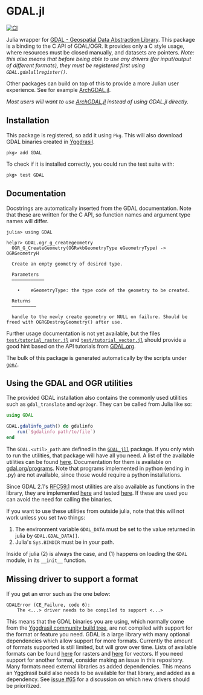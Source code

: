 # GDAL.jl
[![CI](https://github.com/JuliaGeo/GDAL.jl/workflows/CI/badge.svg)](https://github.com/JuliaGeo/GDAL.jl/actions?query=workflow%3ACI)

Julia wrapper for [GDAL - Geospatial Data Abstraction Library](http://gdal.org/).
This package is a binding to the C API of GDAL/OGR. It provides only a C style usage, where resources must be closed manually, and datasets are pointers. *Note: this also means that before being able to use any drivers (for input/output of different formats), they must be registered first using `GDAL.gdalallregister()`.*

Other packages can build on top of this to provide a more Julian user experience. See for example [ArchGDAL.jl](https://github.com/yeesian/ArchGDAL.jl).

*Most users will want to use [ArchGDAL.jl](https://github.com/yeesian/ArchGDAL.jl) instead of using GDAL.jl directly.*

## Installation
This package is registered, so add it using `Pkg`. This will also download GDAL binaries created in [Yggdrasil](https://github.com/JuliaPackaging/Yggdrasil/tree/master/G/GDAL).
```
pkg> add GDAL
```
To check if it is installed correctly, you could run the test suite with:
```
pkg> test GDAL
```

## Documentation
Docstrings are automatically inserted from the GDAL documentation. Note that these are written for the C API, so function names and argument type names will differ.
```
julia> using GDAL

help?> GDAL.ogr_g_creategeometry
  OGR_G_CreateGeometry(OGRwkbGeometryType eGeometryType) -> OGRGeometryH

  Create an empty geometry of desired type.

  Parameters
  ––––––––––––

    •    eGeometryType: the type code of the geometry to be created.

  Returns
  –––––––––

  handle to the newly create geometry or NULL on failure. Should be freed with OGRGDestroyGeometry() after use.
```

Further usage documentation is not yet available, but the files
[`test/tutorial_raster.jl`](https://github.com/JuliaGeo/GDAL.jl/blob/master/test/tutorial_raster.jl)
and
[`test/tutorial_vector.jl`](https://github.com/JuliaGeo/GDAL.jl/blob/master/test/tutorial_vector.jl)
should provide a good hint based on the API tutorials from [GDAL.org](http://gdal.org/).

The bulk of this package is generated automatically by the scripts under [`gen/`](https://github.com/JuliaGeo/GDAL.jl/tree/master/gen).

## Using the GDAL and OGR utilities

The provided GDAL installation also contains the commonly used utilities such as
`gdal_translate` and `ogr2ogr`. They can be called from Julia like so:
```julia
using GDAL

GDAL.gdalinfo_path() do gdalinfo
    run(`$gdalinfo path/to/file`)
end
```

The `GDAL.<util>_path` are defined in the
[`GDAL_jll`](https://github.com/JuliaBinaryWrappers/GDAL_jll.jl) package. If you only wish
to run the utilities, that package will have all you need. A list of the available utilities
can be found [here](https://github.com/JuliaBinaryWrappers/GDAL_jll.jl#products).
Documentation for them is available on
[gdal.org/programs](https://gdal.org/programs/index.html). Note that programs implemented in
python (ending in .py) are not available, since those would require a python installations.

Since GDAL 2.1's [RFC59.1](https://trac.osgeo.org/gdal/wiki/rfc59.1_utilities_as_a_library)
most utilities are also available as functions in the library, they are implemented
[here](https://github.com/JuliaGeo/GDAL.jl/blob/master/src/gdal_utils.jl) and tested
[here](https://github.com/JuliaGeo/GDAL.jl/blob/master/test/gdal_utils.jl). If these are
used you can avoid the need for calling the binaries.

If you want to use these utilities from outside julia, note that this will not work unless
you set two things:
1. The environment variable `GDAL_DATA` must be set to the value returned in julia by
   `GDAL.GDAL_DATA[]`.
2. Julia's `Sys.BINDIR` must be in your path.

Inside of julia (2) is always the case, and (1) happens on loading the `GDAL` module, in its
`__init__` function.

## Missing driver to support a format

If you get an error such as the one below:
```
GDALError (CE_Failure, code 6):
    The <...> driver needs to be compiled to support <...>
```

This means that the GDAL binaries you are using, which normally come from the [Yggdrasil community build tree](https://github.com/JuliaPackaging/Yggdrasil/tree/master/G/GDAL), are not compiled with support for the format or feature you need. GDAL is a large library with many optional dependencies which allow support for more formats. Currently the amount of formats supported is still limited, but will grow over time. Lists of available formats can be found [here](https://gdal.org/drivers/raster/index.html) for rasters and [here](https://gdal.org/drivers/vector/index.html) for vectors. If you need support for another format, consider making an issue in this repository. Many formats need external libraries as added dependencies. This means an Yggdrasil build also needs to be available for that library, and added as a dependency. See [issue #65](https://github.com/JuliaGeo/GDAL.jl/issues/65) for a discussion on which new drivers should be prioritized.
